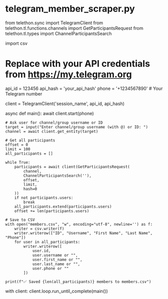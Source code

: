 # telegram_member_scraper.py
from telethon.sync import TelegramClient
from telethon.tl.functions.channels import GetParticipantsRequest
from telethon.tl.types import ChannelParticipantsSearch

import csv

# Replace with your API credentials from https://my.telegram.org
api_id = 123456
api_hash = 'your_api_hash'
phone = '+1234567890'  # Your Telegram number

client = TelegramClient('session_name', api_id, api_hash)

async def main():
    await client.start(phone)
    
    # Ask user for channel/group username or ID
    target = input("Enter channel/group username (with @) or ID: ")
    channel = await client.get_entity(target)

    # Get all participants
    offset = 0
    limit = 100
    all_participants = []

    while True:
        participants = await client(GetParticipantsRequest(
            channel,
            ChannelParticipantsSearch(''),
            offset,
            limit,
            hash=0
        ))
        if not participants.users:
            break
        all_participants.extend(participants.users)
        offset += len(participants.users)

    # Save to CSV
    with open("members.csv", "w", encoding="utf-8", newline='') as f:
        writer = csv.writer(f)
        writer.writerow(["ID", "Username", "First Name", "Last Name", "Phone"])
        for user in all_participants:
            writer.writerow([
                user.id,
                user.username or "",
                user.first_name or "",
                user.last_name or "",
                user.phone or ""
            ])

    print(f"✅ Saved {len(all_participants)} members to members.csv")

with client:
    client.loop.run_until_complete(main())
